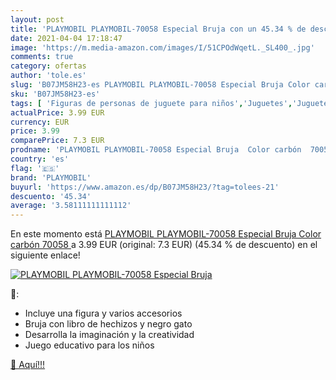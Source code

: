 ```yaml
---
layout: post
title: 'PLAYMOBIL PLAYMOBIL-70058 Especial Bruja con un 45.34 % de descuento'
date: 2021-04-04 17:18:47
image: 'https://m.media-amazon.com/images/I/51CPOdWqetL._SL400_.jpg'
comments: true
category: ofertas
author: 'tole.es'
slug: 'B07JM58H23-es PLAYMOBIL PLAYMOBIL-70058 Especial Bruja Color carbón 70058'
sku: 'B07JM58H23-es'
tags: [ 'Figuras de personas de juguete para niños','Juguetes','Juguetes y juegos','Muñecos y figuras','playmobil', ]
actualPrice: 3.99 EUR
currency: EUR
price: 3.99
comparePrice: 7.3 EUR
prodname: 'PLAYMOBIL PLAYMOBIL-70058 Especial Bruja  Color carbón  70058 '
country: 'es'
flag: '🇪🇸'
brand: 'PLAYMOBIL'
buyurl: 'https://www.amazon.es/dp/B07JM58H23/?tag=tolees-21'
descuento: '45.34'
average: '3.58111111111112'
---
```


En este momento está [PLAYMOBIL PLAYMOBIL-70058 Especial Bruja  Color carbón  70058 ](https://www.amazon.es/dp/B07JM58H23/?tag=tolees-21) a 3.99 EUR (original: 7.3 EUR) (45.34 %  de descuento) en el siguiente enlace!

[![PLAYMOBIL PLAYMOBIL-70058 Especial Bruja](https://m.media-amazon.com/images/I/51CPOdWqetL._SL400_.jpg)](https://www.amazon.es/dp/B07JM58H23/?tag=tolees-21)

🔎:

- Incluye una figura y varios accesorios
- Bruja con libro de hechizos y negro gato
- Desarrolla la imaginación y la creatividad
- Juego educativo para los niños

[🛒 Aquí!!!](https://www.amazon.es/dp/B07JM58H23/?tag=tolees-21)
